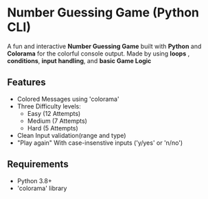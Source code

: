 # Number Guessing Game (Python CLI)

A fun and interactive **Number Guessing Game** built with **Python** and **Colorama** for the colorful console output.
Made by using **loops** , **conditions**, **input handling**, and **basic Game Logic**

## Features
- Colored Messages using 'colorama'
- Three Difficulty levels:
    - Easy (12 Attempts)
    - Medium (7 Attempts)
    - Hard (5 Attempts)
- Clean Input validation(range and type)
- "Play again" With case-insenstive inputs ('y/yes' or 'n/no')

## Requirements
- Python 3.8+
- 'colorama' library
